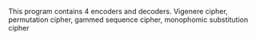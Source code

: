 This program contains 4 encoders and decoders. Vigenere cipher, permutation cipher, gammed sequence cipher, monophomic substitution cipher
